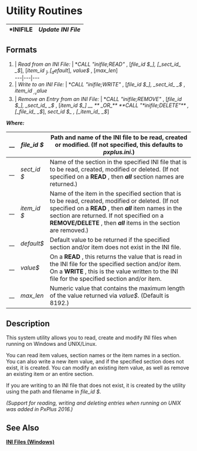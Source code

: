 # Utility Routines

***INIFILE** |  **_Update INI File_**  
---|---  
  
## Formats

1. |  _Read from an INI File:_ |  **CALL "*inifile;READ"** , [_file_id_ _$_], [_sect_id_ _$_], [_item_id_ _$_], [_default$_], _value$_ , [_max_len_]  
---|---|---  
2. |  _Write to an INI File:_ |  **CALL "*inifile;WRITE"** , [_file_id_ _$_], _sect_id_ _$_ , _item_id_ _$_ , _value$_  
3. |  _Remove an Entry from an INI File:_ |  **CALL "*inifile;REMOVE"** , [_file_id_ _$_], _sect_id_ _$_ , [_item_id_ _$_] __ ** _OR_**  
**CALL "*inifile;DELETE"** , [_file_id_ _$_], _sect_id_ _$_ , [_item_id_ _$_]  
  
**_Where:_**

__ |  _file_id_ _$_ |  Path and name of the INI file to be read, created or modified. (If not specified, this defaults to **_pxplus.ini_**.)  
---|---|---  
__ |  _sect_id_ _$_ |  Name of the section in the specified INI file that is to be read, created, modified or deleted. (If not specified on a **READ** , then **_all_** section names are returned.)  
__ |  _item_id_ _$_ |  Name of the item in the specified section that is to be read, created, modified or deleted. (If not specified on a **READ** , then **_all_** item names in the section are returned. If not specified on a **REMOVE/DELETE** , then **_all_** items in the section are removed.)  
__ |  _default$_ |  Default value to be returned if the specified section and/or item does not exist in the INI file.  
__ |  _value$_ |  On a **READ** , this returns the value that is read in the INI file for the specified section and/or item. On a **WRITE** , this is the value written to the INI file for the specified section and/or item.  
__ |  _max_len_ |  Numeric value that contains the maximum length of the value returned via _value$_. (Default is 8192.)  
  
## Description

This system utility allows you to read, create and modify INI files when running on Windows and UNIX/Linux.

You can read item values, section names or the item names in a section. You can also write a new item value, and if the specified section does not exist, it is created. You can modify an existing item value, as well as remove an existing item or an entire section.

If you are writing to an INI file that does not exist, it is created by the utility using the path and filename in _file_id_ _$_.

_(Support for reading, writing and deleting entries when running on UNIX was added in PxPlus 2016.)_

## See Also

**[INI Files (Windows)](../PxPlus%20Installation%20and%20Configuration/Customizing%20PxPlus/INI%20Files%20\(Windows\).htm)**
